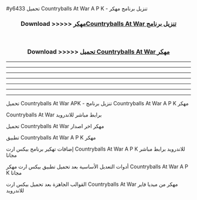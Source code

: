 #y6433 تحميل Countryballs At War  A P K - تنزيل برنامج مهكر



<div align="center">
<h3>Download >>>>> <a href="https://runaway1.web.app/?sq=Countryballs At War ">مهكرCountryballs At War  تنزيل برنامج</a></h3><br>

<h3>Download >>>>> <a href="https://runaway1.web.app/?sq=Countryballs At War ">تحميل Countryballs At War  مهكر</a></h3>
</div>


----------------------------------------------------------

----------------------------------------------------------

----------------------------------------------------------

----------------------------------------------------------

----------------------------------------------------------

----------------------------------------------------------

----------------------------------------------------------

تحميل Countryballs At War  APK - تنزيل برنامج Countryballs At War  A P K مهكر

Countryballs At War  برابط مباشر للاندرويد

تحميل Countryballs At War  مهكر اخر اصدار

تطبيق Countryballs At War  A P K مهكر

إضافات تهكير برنامج بيكس ارت Countryballs At War  A P K للاندرويد برابط مباشر مجانا

أدوات التعديل الأساسية بعد تحميل تطبيق بيكس ارت مهكر Countryballs At War  A P K مجانا

القوالب الجاهزة بعد تحميل بيكس ارت Countryballs At War  مهكر من ميديا فاير للاندرويد


